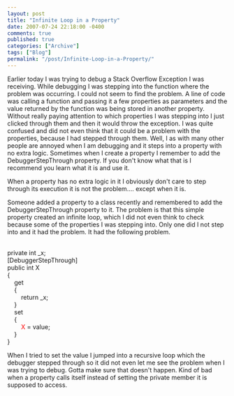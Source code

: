 ```yaml
---
layout: post
title: "Infinite Loop in a Property"
date: 2007-07-24 22:18:00 -0400
comments: true
published: true
categories: ["Archive"]
tags: ["Blog"]
permalink: "/post/Infinite-Loop-in-a-Property/"
---
```

<!-- more -->



<p>Earlier today I was trying to debug a Stack Overflow Exception I was receiving. While debugging I was stepping into the function where the problem was occurring. I could not seem to find the problem. A line of code was calling a function and passing it a few properties as parameters and the value returned by the function was being stored in another property. Without really paying attention to which properties I was stepping into I just clicked through them and then it would throw the exception. I was quite confused and did not even think that it could be a problem with the properties, because I had stepped through them. Well, I as with many other people are annoyed when I am debugging and it steps into a property with no extra logic. Sometimes when I create a property I remember to add the DebuggerStepThrough property. If you don't know what that is I recommend you learn what it is and use it.</p>
<p>When a property has no extra logic in it I obviously don't care to step through its execution it is not the problem.... except when it is.</p>
<p>Someone added a property to a class recently and remembered to add the DebuggerStepThrough property to it. The problem is that this simple property created an infinite loop, which I did not even think to check because some of the properties I was stepping into. Only one did I not step into and it had the problem. It had the following problem.</p>
<p><br /> private int _x;<br /> [DebuggerStepThrough]<br /> public int X<br /> {<br /> &nbsp;&nbsp;&nbsp; get<br /> &nbsp;&nbsp;&nbsp; {<br /> &nbsp;&nbsp;&nbsp;&nbsp;&nbsp;&nbsp;&nbsp; return _x;<br /> &nbsp;&nbsp;&nbsp; }<br /> &nbsp;&nbsp;&nbsp; set<br /> &nbsp;&nbsp;&nbsp; {<br /> &nbsp;&nbsp;&nbsp;&nbsp;&nbsp;&nbsp;&nbsp; <span style="color:red;">X</span> = value;<br /> &nbsp;&nbsp;&nbsp; }<br /> }</p>
<p>When I tried to set the value I jumped into a recursive loop which the debugger stepped through so it did not even let me see the problem when I was trying to debug. Gotta make sure that doesn't happen. Kind of bad when a property calls itself instead of setting the private member it is supposed to access.</p>
